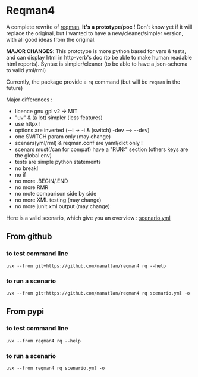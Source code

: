 # Reqman4

A complete rewrite of [reqman](https://github.com/manatlan/reqman). __It's a **prototype/poc**__ ! Don't know yet if it will replace the original, but I wanted to have a new/cleaner/simpler version, 
with all good ideas from the original. 

**MAJOR CHANGES**: This prototype is more python based for vars & tests, and can display html in http-verb's doc (to be able to make human readable html reports). Syntax is simpler/cleaner (to be able to have a json-schema to valid yml/rml)

Currently, the package provide a `rq` command (but will be `reqman` in the future)

Major differences :
- licence gnu gpl v2 -> MIT
- "uv" & (a lot) simpler (less features)
- use httpx !
- options are inverted (--i -> -i & (switch) -dev --> --dev)
- one SWITCH param only (may change)
- scenars(yml/rml) & reqman.conf are yaml/dict only !
- scenars must(/can for compat) have a "RUN:" section (others keys are the global env)
- tests are simple python statements
- no break!
- no if 
- no more .BEGIN/.END
- no more RMR
- no mote comparison side by side
- no more XML testing (may change)
- no more junit.xml output (may change)

Here is a valid scenario, which give you an overview :
[scenario.yml](/manatlan/reqman4/blob/main/scenario.yml)


## From github

### to test command line

    uvx --from git+https://github.com/manatlan/reqman4 rq --help

### to run a scenario

    uvx --from git+https://github.com/manatlan/reqman4 rq scenario.yml -o

## From pypi

### to test command line

    uvx --from reqman4 rq --help

### to run a scenario

    uvx --from reqman4 rq scenario.yml -o


